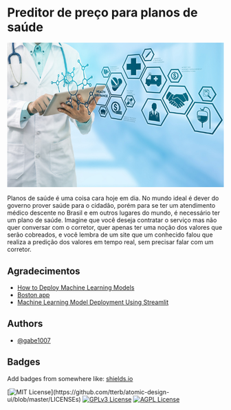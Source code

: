 # Preditor de preço para planos de saúde

<img src="/plano-de-saude-4.jpg" alt="Tanzania Tourism Prediciton App" />

Planos de saúde é uma coisa cara hoje em dia. No mundo ideal é dever do governo
prover saúde para o cidadão, porém para se ter um atendimento médico descente no Brasil e em outros lugares do mundo, 
é necessário ter um plano de saúde. Imagine que você deseja contratar o serviço mas não quer conversar com o corretor,
quer apenas ter uma noção dos valores que serão cobreados, e você lembra de um site que um conhecido falou que realiza a predição
dos valores em tempo real, sem precisar falar com um corretor.


## Agradecimentos

 - [How to Deploy Machine Learning Models](https://towardsdatascience.com/how-to-deploy-machine-learning-models-601f8c13ff45)
 - [Boston app](https://github.com/nik-rubixe/boston-webapp/blob/main/boston.py)
 - [Machine Learning Model Deployment Using Streamlit](https://www.youtube.com/watch?v=jL2ZRkSopBg&ab_channel=DataMites)


## Authors

- [@gabe1007](https://github.com/gabe1007)


## Badges

Add badges from somewhere like: [shields.io](https://shields.io/)

[![MIT License](https://img.shields.io/apm/l/atomic-design-ui.svg?)](https://github.com/tterb/atomic-design-ui/blob/master/LICENSEs)
[![GPLv3 License](https://img.shields.io/badge/License-GPL%20v3-yellow.svg)](https://opensource.org/licenses/)
[![AGPL License](https://img.shields.io/badge/license-AGPL-blue.svg)](http://www.gnu.org/licenses/agpl-3.0)
